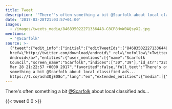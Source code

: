 ```yaml
---
title: Tweet
description: '"There''s often something a bit @Scarfolk about local classified ads... "'
date: '2017-03-28T21:03:57+01:00'
images:
  - /images/tweets_media/846835022271336448-C8CP8HvW0AQsyX2.jpg
mentions:
  - '@Scarfolk'
source: >-
  {"tweet":{"edit_info":{"initial":{"editTweetIds":["846835022271336448"],"editableUntil":"2017-03-28T22:22:57.400Z","editsRemaining":"5","isEditEligible":true}},"retweeted":false,"source":"<a
  href=\"http://twitter.com/download/android\" rel=\"nofollow\">Twitter for
  Android</a>","entities":{"user_mentions":[{"name":"Scarfolk
  Council","screen_name":"Scarfolk","indices":["30","39"],"id_str":"2205409970","id":"2205409970"}],"urls":[],"symbols":[],"media":[{"expanded_url":"https://twitter.com/toychicken/status/846835022271336448/photo/1","indices":["70","93"],"url":"https://t.co/ash3QjED8o","media_url":"http://pbs.twimg.com/media/C8CP8HvW0AQsyX2.jpg","id_str":"846834992978251780","id":"846834992978251780","media_url_https":"https://pbs.twimg.com/media/C8CP8HvW0AQsyX2.jpg","sizes":{"medium":{"w":"1200","h":"1077","resize":"fit"},"large":{"w":"2048","h":"1837","resize":"fit"},"thumb":{"w":"150","h":"150","resize":"crop"},"small":{"w":"680","h":"610","resize":"fit"}},"type":"photo","display_url":"pic.twitter.com/ash3QjED8o"}],"hashtags":[]},"display_text_range":["0","93"],"favorite_count":"0","id_str":"846835022271336448","truncated":false,"retweet_count":"0","id":"846835022271336448","possibly_sensitive":false,"created_at":"Tue
  Mar 28 21:22:57 +0000 2017","favorited":false,"full_text":"There's often
  something a bit @Scarfolk about local classified ads...
  https://t.co/ash3QjED8o","lang":"en","extended_entities":{"media":[{"expanded_url":"https://twitter.com/toychicken/status/846835022271336448/photo/1","indices":["70","93"],"url":"https://t.co/ash3QjED8o","media_url":"http://pbs.twimg.com/media/C8CP8HvW0AQsyX2.jpg","id_str":"846834992978251780","id":"846834992978251780","media_url_https":"https://pbs.twimg.com/media/C8CP8HvW0AQsyX2.jpg","sizes":{"medium":{"w":"1200","h":"1077","resize":"fit"},"large":{"w":"2048","h":"1837","resize":"fit"},"thumb":{"w":"150","h":"150","resize":"crop"},"small":{"w":"680","h":"610","resize":"fit"}},"type":"photo","display_url":"pic.twitter.com/ash3QjED8o"}]}}}
---
```

There's often something a bit [@Scarfolk](https://twitter.com/@Scarfolk) about local classified ads... 
    
{{< tweet 0 0 >}}
    
